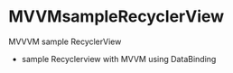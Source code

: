 # MVVMsampleRecyclerView
MVVVM sample RecyclerView

- sample Recyclerview with MVVM using DataBinding
